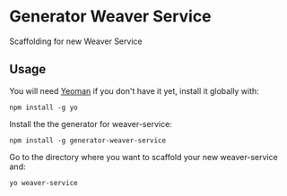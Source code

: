 # Generator Weaver Service

Scaffolding for new Weaver Service

## Usage

You will need [Yeoman](http://yeoman.io/) if you don't have it yet, install it globally with:

`npm install -g yo`

Install the the generator for weaver-service:

`npm install -g generator-weaver-service`

Go to the directory where you want to scaffold your new weaver-service and:

`yo weaver-service`
